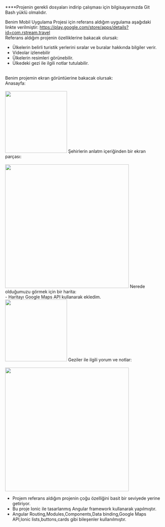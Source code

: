 ****Projenin gerekli dosyaları indirip çalışması için bilgisayarınızda Git Bash yüklü olmalıdır.

Benim Mobil Uygulama Projesi için referans aldığım uygulama aşağıdaki linkte verilmiştir:
https://play.google.com/store/apps/details?id=com.rstream.travel <br>
 Referans aldığım projenin özelliklerine bakacak olursak:
- Ülkelerin belirli turistik yerlerini sıralar ve buralar hakkında bilgiler verir. 
- Videolar izlenebilir
- Ülkelerin resimleri görünebilir.
- Ülkedeki gezi ile ilgili notlar tutulabilir.
 <br>
 Benim projemin ekran görüntüerine bakacak olursak:  <br>
 Anasayfa:<br>
 <br>
 <img src="https://user-images.githubusercontent.com/36451517/84964361-9e35a700-b114-11ea-9048-fdc86fdcb086.png" width="200">
 Şehirlerin anlatm içeriğinden bir ekran parçası: <br>
 <br>
 <img src="https://user-images.githubusercontent.com/36451517/84964688-6c711000-b115-11ea-8ec7-725d1d1b83f9.png" width="400">
 Nerede olduğumuzu görmek için bir harita: <br>
  - Haritayı Google Maps API kullanarak ekledim.
  <br>
  
 <img src="https://user-images.githubusercontent.com/36451517/84964722-84e12a80-b115-11ea-8611-5274aa1dfe78.png" width="200">
 Geziler ile ilgili yorum ve notlar: <br>
 <br>
 <img src="https://user-images.githubusercontent.com/36451517/84964744-94607380-b115-11ea-95ee-b8cfbf64fb7c.png" width="400">
 
 - Projem referans aldığım projenin çoğu özelliğini basit bir seviyede yerine getiriyor.
 - Bu proje Ionic ile tasarlanmış Angular framework kullanarak yapılmıştır.
 - Angular Routing,Modules,Components,Data binding,Google Maps API,Ionic lists,buttons,cards gibi bileşenler kullanılmıştır.
 
  
       
     
                                                           
              
                                                           
